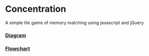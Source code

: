 # Concentration

A simple tile game of memory matching using javascript and jQuery

### [Diagram](https://drive.google.com/file/d/1valQta_rRlOS94C17chCRy7RW0cmHQpe/view?usp=sharing')
### [Flowchart](https://drive.google.com/file/d/17wuUPiKCjAFG5C2kMf1e--yFHcM8ZdcQ/view?usp=sharing)
